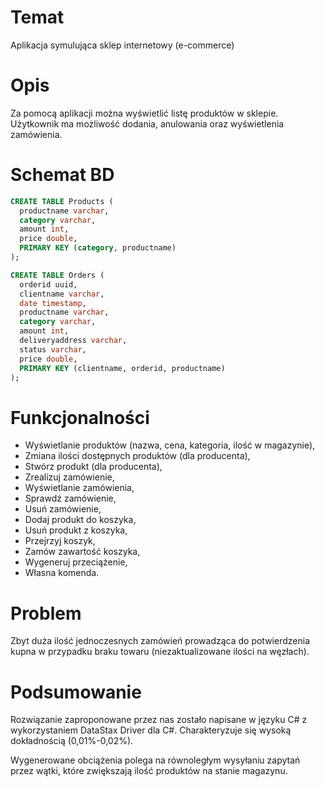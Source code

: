 # Temat
Aplikacja symulująca sklep internetowy (e-commerce)
# Opis
Za pomocą aplikacji można wyświetlić listę produktów w sklepie.
Użytkownik ma możliwość dodania, anulowania oraz wyświetlenia zamówienia.
# Schemat BD
```sql
CREATE TABLE Products (
  productname varchar,
  category varchar,
  amount int,
  price double,
  PRIMARY KEY (category, productname)
);
```

```sql
CREATE TABLE Orders (
  orderid uuid, 
  clientname varchar,
  date timestamp,
  productname varchar,
  category varchar,
  amount int,
  deliveryaddress varchar,
  status varchar,
  price double,
  PRIMARY KEY (clientname, orderid, productname)
);
```
# Funkcjonalności
- Wyświetlanie produktów (nazwa, cena, kategoria, ilość w magazynie),
- Zmiana ilości dostępnych produktów (dla producenta),
- Stwórz produkt (dla producenta),
- Zrealizuj zamówienie,
- Wyświetlanie zamówienia,
- Sprawdź zamówienie,
- Usuń zamówienie,
- Dodaj produkt do koszyka,
- Usuń produkt z koszyka,
- Przejrzyj koszyk,
- Zamów zawartość koszyka,
- Wygeneruj przeciążenie,
- Własna komenda.

# Problem
Zbyt duża ilość jednoczesnych zamówień prowadząca do potwierdzenia kupna w przypadku braku towaru (niezaktualizowane ilości na węzłach).
# Podsumowanie
Rozwiązanie zaproponowane przez nas zostało napisane w języku C# z wykorzystaniem DataStax Driver dla C#. Charakteryzuje się wysoką dokładnością (0,01%-0,02%).

Wygenerowane obciążenia polega na równoległym wysyłaniu zapytań przez wątki, które zwiększają ilość produktów na stanie magazynu.


